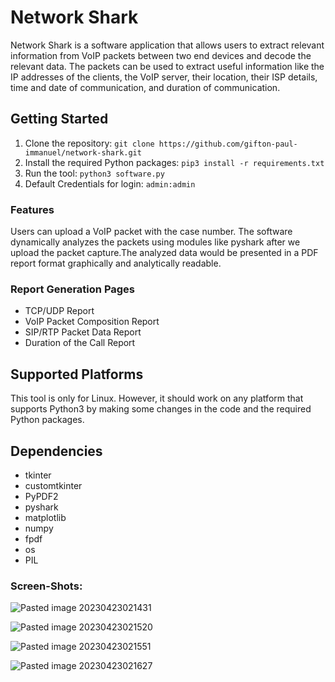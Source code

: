 # Network Shark

Network Shark is a software application that allows users to extract relevant information from VoIP packets between two end devices and decode the relevant data. The packets can be used to extract useful information like the IP addresses of the clients, the VoIP server, their location, their ISP details, time and date of communication, and duration of communication.


## Getting Started

1. Clone the repository: `git clone https://github.com/gifton-paul-immanuel/network-shark.git`
2. Install the required Python packages: `pip3 install -r requirements.txt`
3. Run the tool: `python3 software.py`
4. Default Credentials for login: `admin:admin`

### Features

 Users can upload a VoIP packet with the case number. The software dynamically analyzes the packets using modules like pyshark after we upload the packet capture.The analyzed data would be presented in a PDF report format graphically and analytically readable. 

### Report Generation Pages

- TCP/UDP Report
- VoIP Packet Composition Report
- SIP/RTP Packet Data Report
- Duration of the Call Report

## Supported Platforms

This tool is only for Linux. However, it should work on any platform that supports Python3 by making some changes in the code and the required Python packages.

## Dependencies

- tkinter
- customtkinter
- PyPDF2
- pyshark
- matplotlib
- numpy
- fpdf
- os
- PIL

### Screen-Shots:

![Pasted image 20230423021431](https://user-images.githubusercontent.com/114294837/233806033-30351d2a-f34d-42eb-935f-90b29b37b2d4.png)

![Pasted image 20230423021520](https://user-images.githubusercontent.com/114294837/233806047-c7adbc11-ca9b-406a-a8c1-a28c59d0a0f2.png)

![Pasted image 20230423021551](https://user-images.githubusercontent.com/114294837/233806056-896b0ca4-69fb-48ac-89f4-627ca4dce9d8.png)

![Pasted image 20230423021627](https://user-images.githubusercontent.com/114294837/233806057-625e22da-d178-4cd2-ae74-a4327c3445b3.png)



